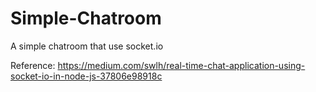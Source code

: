 # Simple-Chatroom
A simple chatroom that use socket.io

Reference: https://medium.com/swlh/real-time-chat-application-using-socket-io-in-node-js-37806e98918c
